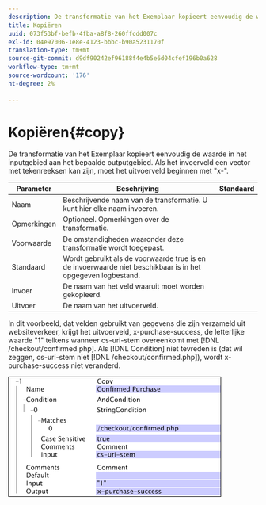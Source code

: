 ```yaml
---
description: De transformatie van het Exemplaar kopieert eenvoudig de waarde in het inputgebied aan het bepaalde outputgebied. Als het invoerveld een vector met tekenreeksen kan zijn, moet het uitvoerveld beginnen met "x-".
title: Kopiëren
uuid: 073f53bf-befb-4fba-a8f8-260ffcdd007c
exl-id: 04e97006-1e8e-4123-bbbc-b90a5231170f
translation-type: tm+mt
source-git-commit: d9df90242ef96188f4e4b5e6d04cfef196b0a628
workflow-type: tm+mt
source-wordcount: '176'
ht-degree: 2%

---
```


# Kopiëren{#copy}

De transformatie van het Exemplaar kopieert eenvoudig de waarde in het inputgebied aan het bepaalde outputgebied. Als het invoerveld een vector met tekenreeksen kan zijn, moet het uitvoerveld beginnen met &quot;x-&quot;.

| Parameter | Beschrijving | Standaard |
|---|---|---|
| Naam | Beschrijvende naam van de transformatie. U kunt hier elke naam invoeren. |  |
| Opmerkingen | Optioneel. Opmerkingen over de transformatie. |  |
| Voorwaarde | De omstandigheden waaronder deze transformatie wordt toegepast. |  |
| Standaard | Wordt gebruikt als de voorwaarde true is en de invoerwaarde niet beschikbaar is in het opgegeven logbestand. |  |
| Invoer | De naam van het veld waaruit moet worden gekopieerd. |  |
| Uitvoer | De naam van het uitvoerveld. |  |

In dit voorbeeld, dat velden gebruikt van gegevens die zijn verzameld uit websiteverkeer, krijgt het uitvoerveld, x-purchase-success, de letterlijke waarde &quot;1&quot; telkens wanneer cs-uri-stem overeenkomt met [!DNL /checkout/confirmed.php]. Als [!DNL Condition] niet tevreden is (dat wil zeggen, cs-uri-stem niet [!DNL /checkout/confirmed.php]), wordt x-purchase-success niet veranderd.

![](assets/cfg_TransformationType_Copy.png)

